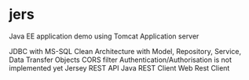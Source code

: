 # jers
Java EE application demo using Tomcat Application server

JDBC with MS-SQL 
Clean Architecture with Model, Repository, Service, Data Transfer Objects
CORS filter
Authentication/Authorisation is not implemented yet
Jersey REST API
Java REST Client
Web Rest Client
